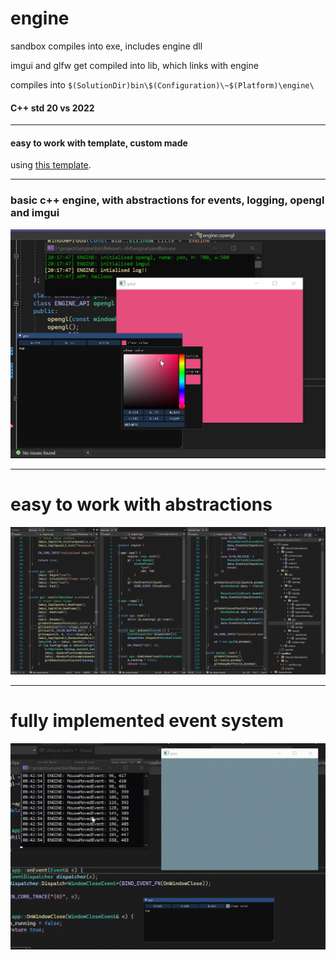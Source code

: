 # engine
<p>sandbox compiles into exe, includes engine dll</p>
<p>imgui and glfw get compiled into lib, which links with engine</p>

 compiles into ```$(SolutionDir)bin\$(Configuration)\~$(Platform)\engine\```

<h4> C++ std 20 vs 2022 </h4>

--- 

<h4> easy to work with template, custom made </h4>

using <a href="https://github.com/quarzasiphix/template" style="display:inline; border-bottom: none;">this template</a>.

--- 

<h3> basic c++ engine, with abstractions for events, logging, opengl and imgui </h3>

![example](https://github.com/quarzasiphix/screenshots/blob/main/engine-example-new.png)

--- 

# easy to work with abstractions

![project](https://github.com/quarzasiphix/screenshots/blob/main/engine-proj-new.png)

--- 

# fully implemented event system

![events](https://github.com/quarzasiphix/screenshots/blob/main/engine-events-gif.gif)
